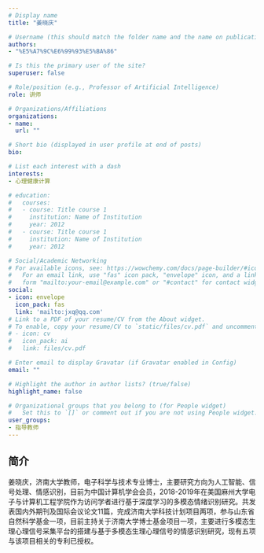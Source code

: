 ```yaml
---
# Display name
title: "姜晓庆"

# Username (this should match the folder name and the name on publications)
authors:
- "%E5%A7%9C%E6%99%93%E5%BA%86"

# Is this the primary user of the site?
superuser: false

# Role/position (e.g., Professor of Artificial Intelligence)
role: 讲师

# Organizations/Affiliations
organizations:
- name: 
  url: ""

# Short bio (displayed in user profile at end of posts)
bio: 

# List each interest with a dash
interests:
- 心理健康计算

# education:
#   courses:
#   - course: Title course 1
#     institution: Name of Institution
#     year: 2012
#   - course: Title course 1
#     institution: Name of Institution
#     year: 2012

# Social/Academic Networking
# For available icons, see: https://wowchemy.com/docs/page-builder/#icons
#   For an email link, use "fas" icon pack, "envelope" icon, and a link in the
#   form "mailto:your-email@example.com" or "#contact" for contact widget.
social:
- icon: envelope
  icon_pack: fas
  link: 'mailto:jxq@qq.com' 
# Link to a PDF of your resume/CV from the About widget.
# To enable, copy your resume/CV to `static/files/cv.pdf` and uncomment the lines below.
# - icon: cv
#   icon_pack: ai
#   link: files/cv.pdf

# Enter email to display Gravatar (if Gravatar enabled in Config)
email: ""

# Highlight the author in author lists? (true/false)
highlight_name: false

# Organizational groups that you belong to (for People widget)
#   Set this to `[]` or comment out if you are not using People widget.
user_groups:
- 指导教师
---
```

## 简介
姜晓庆，济南大学教师，电子科学与技术专业博士，主要研究方向为人工智能、信号处理、情感识别，目前为中国计算机学会会员，2018-2019年在美国麻州大学电子与计算机工程学院作为访问学者进行基于深度学习的多模态情绪识别研究。共发表国内外期刊及国际会议论文11篇，完成济南大学科技计划项目两项，参与山东省自然科学基金一项，目前主持关于济南大学博士基金项目一项，主要进行多模态生理心理信号采集平台的搭建与基于多模态生理心理信号的情感识别研究，现有五项与该项目相关的专利已授权。